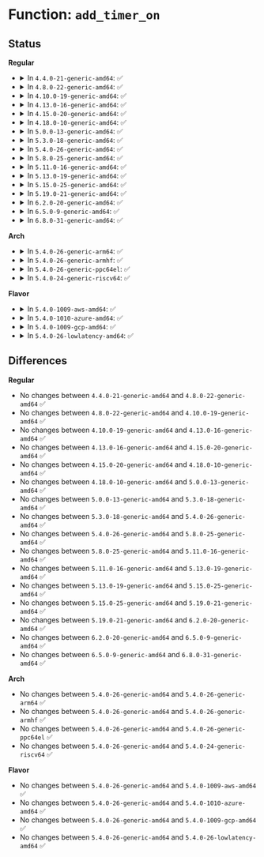 # Function: <code>add_timer_on</code>

## Status
<b>Regular</b>
<ul>
<li>
<details>
<summary>In <code>4.4.0-21-generic-amd64</code>: ✅</summary>

```c
void add_timer_on(struct timer_list * timer, int cpu)
```

```json
{
  "name": "add_timer_on",
  "collision_type": "Unique Global",
  "inline_type": "No",
  "funcs": [
    {
      "addr": 18446744071579814208,
      "name": "add_timer_on",
      "external": true,
      "loc": "kernel/time/timer.c:978",
      "file": "kernel/time/timer.c",
      "inline": "seen, unknown",
      "caller_inline": [],
      "caller_func": [
        "arch/x86/kernel/cpu/mcheck/mce.c:__restart_timer",
        "arch/x86/kernel/cpu/mcheck/mce.c:mce_start_timer",
        "kernel/workqueue.c:__queue_delayed_work",
        "kernel/time/clocksource.c:__clocksource_register_scale",
        "kernel/time/clocksource.c:clocksource_watchdog"
      ]
    }
  ],
  "symbols": [
    {
      "addr": 18446744071579814208,
      "name": "add_timer_on",
      "section": ".text",
      "bind": "STB_GLOBAL",
      "size": 380
    }
  ]
}
```
</details>
</li>
<li>
<details>
<summary>In <code>4.8.0-22-generic-amd64</code>: ✅</summary>

```c
void add_timer_on(struct timer_list * timer, int cpu)
```

```json
{
  "name": "add_timer_on",
  "collision_type": "Unique Global",
  "inline_type": "No",
  "funcs": [
    {
      "addr": 18446744071579844032,
      "name": "add_timer_on",
      "external": true,
      "loc": "kernel/time/timer.c:1118",
      "file": "kernel/time/timer.c",
      "inline": "seen, unknown",
      "caller_inline": [],
      "caller_func": [
        "arch/x86/kernel/cpu/mcheck/mce.c:mce_start_timer",
        "arch/x86/kernel/cpu/mcheck/mce.c:__restart_timer",
        "kernel/workqueue.c:__queue_delayed_work",
        "kernel/time/clocksource.c:clocksource_select_watchdog",
        "kernel/time/clocksource.c:clocksource_watchdog"
      ]
    }
  ],
  "symbols": [
    {
      "addr": 18446744071579844032,
      "name": "add_timer_on",
      "section": ".text",
      "bind": "STB_GLOBAL",
      "size": 441
    }
  ]
}
```
</details>
</li>
<li>
<details>
<summary>In <code>4.10.0-19-generic-amd64</code>: ✅</summary>

```c
void add_timer_on(struct timer_list * timer, int cpu)
```

```json
{
  "name": "add_timer_on",
  "collision_type": "Unique Global",
  "inline_type": "No",
  "funcs": [
    {
      "addr": 18446744071579873136,
      "name": "add_timer_on",
      "external": true,
      "loc": "kernel/time/timer.c:1128",
      "file": "kernel/time/timer.c",
      "inline": "seen, unknown",
      "caller_inline": [],
      "caller_func": [
        "kernel/workqueue.c:__queue_delayed_work",
        "kernel/time/clocksource.c:clocksource_select_watchdog",
        "kernel/time/clocksource.c:clocksource_watchdog"
      ]
    }
  ],
  "symbols": [
    {
      "addr": 18446744071579873136,
      "name": "add_timer_on",
      "section": ".text",
      "bind": "STB_GLOBAL",
      "size": 426
    }
  ]
}
```
</details>
</li>
<li>
<details>
<summary>In <code>4.13.0-16-generic-amd64</code>: ✅</summary>

```c
void add_timer_on(struct timer_list * timer, int cpu)
```

```json
{
  "name": "add_timer_on",
  "collision_type": "Unique Global",
  "inline_type": "No",
  "funcs": [
    {
      "addr": 18446744071579882224,
      "name": "add_timer_on",
      "external": true,
      "loc": "kernel/time/timer.c:1103",
      "file": "kernel/time/timer.c",
      "inline": "seen, unknown",
      "caller_inline": [],
      "caller_func": [
        "kernel/workqueue.c:__queue_delayed_work",
        "kernel/time/clocksource.c:clocksource_select_watchdog",
        "kernel/time/clocksource.c:clocksource_watchdog"
      ]
    }
  ],
  "symbols": [
    {
      "addr": 18446744071579882224,
      "name": "add_timer_on",
      "section": ".text",
      "bind": "STB_GLOBAL",
      "size": 400
    }
  ]
}
```
</details>
</li>
<li>
<details>
<summary>In <code>4.15.0-20-generic-amd64</code>: ✅</summary>

```c
void add_timer_on(struct timer_list * timer, int cpu)
```

```json
{
  "name": "add_timer_on",
  "collision_type": "Unique Global",
  "inline_type": "No",
  "funcs": [
    {
      "addr": 18446744071579927568,
      "name": "add_timer_on",
      "external": true,
      "loc": "kernel/time/timer.c:1141",
      "file": "kernel/time/timer.c",
      "inline": "seen, unknown",
      "caller_inline": [],
      "caller_func": [
        "kernel/workqueue.c:__queue_delayed_work",
        "kernel/time/clocksource.c:clocksource_select_watchdog",
        "kernel/time/clocksource.c:clocksource_watchdog"
      ]
    }
  ],
  "symbols": [
    {
      "addr": 18446744071579927568,
      "name": "add_timer_on",
      "section": ".text",
      "bind": "STB_GLOBAL",
      "size": 387
    }
  ]
}
```
</details>
</li>
<li>
<details>
<summary>In <code>4.18.0-10-generic-amd64</code>: ✅</summary>

```c
void add_timer_on(struct timer_list * timer, int cpu)
```

```json
{
  "name": "add_timer_on",
  "collision_type": "Unique Global",
  "inline_type": "No",
  "funcs": [
    {
      "addr": 18446744071579973952,
      "name": "add_timer_on",
      "external": true,
      "loc": "kernel/time/timer.c:1149",
      "file": "kernel/time/timer.c",
      "inline": "seen, unknown",
      "caller_inline": [],
      "caller_func": [
        "kernel/workqueue.c:__queue_delayed_work",
        "kernel/time/clocksource.c:clocksource_select_watchdog",
        "kernel/time/clocksource.c:clocksource_watchdog"
      ]
    }
  ],
  "symbols": [
    {
      "addr": 18446744071579973952,
      "name": "add_timer_on",
      "section": ".text",
      "bind": "STB_GLOBAL",
      "size": 387
    }
  ]
}
```
</details>
</li>
<li>
<details>
<summary>In <code>5.0.0-13-generic-amd64</code>: ✅</summary>

```c
void add_timer_on(struct timer_list * timer, int cpu)
```

```json
{
  "name": "add_timer_on",
  "collision_type": "Unique Global",
  "inline_type": "No",
  "funcs": [
    {
      "addr": 18446744071580019024,
      "name": "add_timer_on",
      "external": true,
      "loc": "kernel/time/timer.c:1148",
      "file": "kernel/time/timer.c",
      "inline": "seen, unknown",
      "caller_inline": [],
      "caller_func": [
        "kernel/workqueue.c:__queue_delayed_work",
        "kernel/time/clocksource.c:clocksource_select_watchdog",
        "kernel/time/clocksource.c:clocksource_watchdog"
      ]
    }
  ],
  "symbols": [
    {
      "addr": 18446744071580019024,
      "name": "add_timer_on",
      "section": ".text",
      "bind": "STB_GLOBAL",
      "size": 387
    }
  ]
}
```
</details>
</li>
<li>
<details>
<summary>In <code>5.3.0-18-generic-amd64</code>: ✅</summary>

```c
void add_timer_on(struct timer_list * timer, int cpu)
```

```json
{
  "name": "add_timer_on",
  "collision_type": "Unique Global",
  "inline_type": "No",
  "funcs": [
    {
      "addr": 18446744071580063984,
      "name": "add_timer_on",
      "external": true,
      "loc": "kernel/time/timer.c:1143",
      "file": "kernel/time/timer.c",
      "inline": "seen, unknown",
      "caller_inline": [],
      "caller_func": [
        "kernel/workqueue.c:__queue_delayed_work",
        "kernel/time/clocksource.c:clocksource_select_watchdog",
        "kernel/time/clocksource.c:clocksource_watchdog"
      ]
    }
  ],
  "symbols": [
    {
      "addr": 18446744071580063984,
      "name": "add_timer_on",
      "section": ".text",
      "bind": "STB_GLOBAL",
      "size": 283
    }
  ]
}
```
</details>
</li>
<li>
<details>
<summary>In <code>5.4.0-26-generic-amd64</code>: ✅</summary>

```c
void add_timer_on(struct timer_list * timer, int cpu)
```

```json
{
  "name": "add_timer_on",
  "collision_type": "Unique Global",
  "inline_type": "No",
  "funcs": [
    {
      "addr": 18446744071580113040,
      "name": "add_timer_on",
      "external": true,
      "loc": "kernel/time/timer.c:1147",
      "file": "kernel/time/timer.c",
      "inline": "seen, unknown",
      "caller_inline": [],
      "caller_func": [
        "arch/x86/kernel/apic/x2apic_uv_x.c:uv_heartbeat_enable",
        "kernel/workqueue.c:__queue_delayed_work",
        "kernel/time/clocksource.c:clocksource_select_watchdog",
        "kernel/time/clocksource.c:clocksource_watchdog"
      ]
    }
  ],
  "symbols": [
    {
      "addr": 18446744071580113040,
      "name": "add_timer_on",
      "section": ".text",
      "bind": "STB_GLOBAL",
      "size": 283
    }
  ]
}
```
</details>
</li>
<li>
<details>
<summary>In <code>5.8.0-25-generic-amd64</code>: ✅</summary>

```c
void add_timer_on(struct timer_list * timer, int cpu)
```

```json
{
  "name": "add_timer_on",
  "collision_type": "Unique Global",
  "inline_type": "No",
  "funcs": [
    {
      "addr": 18446744071580178288,
      "name": "add_timer_on",
      "external": true,
      "loc": "kernel/time/timer.c:1159",
      "file": "kernel/time/timer.c",
      "inline": "seen, unknown",
      "caller_inline": [],
      "caller_func": [
        "arch/x86/kernel/apic/x2apic_uv_x.c:uv_heartbeat_enable",
        "kernel/workqueue.c:__queue_delayed_work",
        "kernel/time/clocksource.c:clocksource_select_watchdog",
        "kernel/time/clocksource.c:clocksource_watchdog"
      ]
    }
  ],
  "symbols": [
    {
      "addr": 18446744071580178288,
      "name": "add_timer_on",
      "section": ".text",
      "bind": "STB_GLOBAL",
      "size": 315
    }
  ]
}
```
</details>
</li>
<li>
<details>
<summary>In <code>5.11.0-16-generic-amd64</code>: ✅</summary>

```c
void add_timer_on(struct timer_list * timer, int cpu)
```

```json
{
  "name": "add_timer_on",
  "collision_type": "Unique Global",
  "inline_type": "No",
  "funcs": [
    {
      "addr": 18446744071580162112,
      "name": "add_timer_on",
      "external": true,
      "loc": "kernel/time/timer.c:1153",
      "file": "kernel/time/timer.c",
      "inline": "seen, unknown",
      "caller_inline": [],
      "caller_func": [
        "kernel/workqueue.c:__queue_delayed_work",
        "kernel/time/clocksource.c:clocksource_select_watchdog",
        "kernel/time/clocksource.c:clocksource_watchdog"
      ]
    }
  ],
  "symbols": [
    {
      "addr": 18446744071580162112,
      "name": "add_timer_on",
      "section": ".text",
      "bind": "STB_GLOBAL",
      "size": 287
    }
  ]
}
```
</details>
</li>
<li>
<details>
<summary>In <code>5.13.0-19-generic-amd64</code>: ✅</summary>

```c
void add_timer_on(struct timer_list * timer, int cpu)
```

```json
{
  "name": "add_timer_on",
  "collision_type": "Unique Global",
  "inline_type": "No",
  "funcs": [
    {
      "addr": 18446744071580167312,
      "name": "add_timer_on",
      "external": true,
      "loc": "kernel/time/timer.c:1155",
      "file": "kernel/time/timer.c",
      "inline": "seen, unknown",
      "caller_inline": [],
      "caller_func": [
        "kernel/workqueue.c:__queue_delayed_work",
        "kernel/time/clocksource.c:clocksource_select_watchdog",
        "kernel/time/clocksource.c:clocksource_watchdog"
      ]
    }
  ],
  "symbols": [
    {
      "addr": 18446744071580167312,
      "name": "add_timer_on",
      "section": ".text",
      "bind": "STB_GLOBAL",
      "size": 286
    }
  ]
}
```
</details>
</li>
<li>
<details>
<summary>In <code>5.15.0-25-generic-amd64</code>: ✅</summary>

```c
void add_timer_on(struct timer_list * timer, int cpu)
```

```json
{
  "name": "add_timer_on",
  "collision_type": "Unique Global",
  "inline_type": "No",
  "funcs": [
    {
      "addr": 18446744071580312016,
      "name": "add_timer_on",
      "external": true,
      "loc": "kernel/time/timer.c:1155",
      "file": "kernel/time/timer.c",
      "inline": "seen, unknown",
      "caller_inline": [],
      "caller_func": [
        "arch/x86/kernel/tsc_sync.c:tsc_sync_check_timer_fn",
        "kernel/workqueue.c:__queue_delayed_work",
        "kernel/time/clocksource.c:clocksource_select_watchdog",
        "kernel/time/clocksource.c:clocksource_watchdog"
      ]
    }
  ],
  "symbols": [
    {
      "addr": 18446744071580312016,
      "name": "add_timer_on",
      "section": ".text",
      "bind": "STB_GLOBAL",
      "size": 368
    }
  ]
}
```
</details>
</li>
<li>
<details>
<summary>In <code>5.19.0-21-generic-amd64</code>: ✅</summary>

```c
void add_timer_on(struct timer_list * timer, int cpu)
```

```json
{
  "name": "add_timer_on",
  "collision_type": "Unique Global",
  "inline_type": "No",
  "funcs": [
    {
      "addr": 18446744071580521104,
      "name": "add_timer_on",
      "external": true,
      "loc": "kernel/time/timer.c:1208",
      "file": "kernel/time/timer.c",
      "inline": "seen, unknown",
      "caller_inline": [],
      "caller_func": [
        "arch/x86/kernel/tsc_sync.c:tsc_sync_check_timer_fn",
        "kernel/workqueue.c:__queue_delayed_work",
        "kernel/time/clocksource.c:clocksource_select_watchdog",
        "kernel/time/clocksource.c:clocksource_watchdog"
      ]
    }
  ],
  "symbols": [
    {
      "addr": 18446744071580521104,
      "name": "add_timer_on",
      "section": ".text",
      "bind": "STB_GLOBAL",
      "size": 398
    }
  ]
}
```
</details>
</li>
<li>
<details>
<summary>In <code>6.2.0-20-generic-amd64</code>: ✅</summary>

```c
void add_timer_on(struct timer_list * timer, int cpu)
```

```json
{
  "name": "add_timer_on",
  "collision_type": "Unique Global",
  "inline_type": "No",
  "funcs": [
    {
      "addr": 18446744071580776800,
      "name": "add_timer_on",
      "external": true,
      "loc": "kernel/time/timer.c:1257",
      "file": "kernel/time/timer.c",
      "inline": "seen, unknown",
      "caller_inline": [],
      "caller_func": [
        "arch/x86/kernel/tsc_sync.c:tsc_sync_check_timer_fn",
        "kernel/workqueue.c:__queue_delayed_work",
        "kernel/time/clocksource.c:clocksource_select_watchdog",
        "kernel/time/clocksource.c:clocksource_watchdog",
        "drivers/char/random.c:try_to_generate_entropy",
        "drivers/char/random.c:add_interrupt_randomness"
      ]
    }
  ],
  "symbols": [
    {
      "addr": 18446744071580776800,
      "name": "add_timer_on",
      "section": ".text",
      "bind": "STB_GLOBAL",
      "size": 424
    }
  ]
}
```
</details>
</li>
<li>
<details>
<summary>In <code>6.5.0-9-generic-amd64</code>: ✅</summary>

```c
void add_timer_on(struct timer_list * timer, int cpu)
```

```json
{
  "name": "add_timer_on",
  "collision_type": "Unique Global",
  "inline_type": "No",
  "funcs": [
    {
      "addr": 18446744071580859568,
      "name": "add_timer_on",
      "external": true,
      "loc": "kernel/time/timer.c:1257",
      "file": "kernel/time/timer.c",
      "inline": "seen, unknown",
      "caller_inline": [],
      "caller_func": [
        "arch/x86/kernel/tsc_sync.c:tsc_sync_check_timer_fn",
        "kernel/workqueue.c:__queue_delayed_work",
        "kernel/time/clocksource.c:clocksource_select_watchdog",
        "kernel/time/clocksource.c:clocksource_watchdog",
        "drivers/char/random.c:try_to_generate_entropy",
        "drivers/char/random.c:add_interrupt_randomness"
      ]
    }
  ],
  "symbols": [
    {
      "addr": 18446744071580859568,
      "name": "add_timer_on",
      "section": ".text",
      "bind": "STB_GLOBAL",
      "size": 405
    }
  ]
}
```
</details>
</li>
<li>
<details>
<summary>In <code>6.8.0-31-generic-amd64</code>: ✅</summary>

```c
void add_timer_on(struct timer_list * timer, int cpu)
```

```json
{
  "name": "add_timer_on",
  "collision_type": "Unique Global",
  "inline_type": "No",
  "funcs": [
    {
      "addr": 18446744071580949712,
      "name": "add_timer_on",
      "external": true,
      "loc": "kernel/time/timer.c:1257",
      "file": "kernel/time/timer.c",
      "inline": "seen, unknown",
      "caller_inline": [],
      "caller_func": [
        "arch/x86/kernel/tsc_sync.c:tsc_sync_check_timer_fn",
        "arch/x86/kernel/apic/vector.c:__vector_schedule_cleanup",
        "kernel/workqueue.c:__queue_delayed_work",
        "kernel/time/clocksource.c:clocksource_select_watchdog",
        "kernel/time/clocksource.c:clocksource_watchdog",
        "drivers/char/random.c:try_to_generate_entropy",
        "drivers/char/random.c:add_interrupt_randomness"
      ]
    }
  ],
  "symbols": [
    {
      "addr": 18446744071580949712,
      "name": "add_timer_on",
      "section": ".text",
      "bind": "STB_GLOBAL",
      "size": 396
    }
  ]
}
```
</details>
</li>
</ul>
<b>Arch</b>
<ul>
<li>
<details>
<summary>In <code>5.4.0-26-generic-arm64</code>: ✅</summary>

```c
void add_timer_on(struct timer_list * timer, int cpu)
```

```json
{
  "name": "add_timer_on",
  "collision_type": "Unique Global",
  "inline_type": "No",
  "funcs": [
    {
      "addr": 18446603336491328504,
      "name": "add_timer_on",
      "external": true,
      "loc": "kernel/time/timer.c:1147",
      "file": "kernel/time/timer.c",
      "inline": "seen, unknown",
      "caller_inline": [],
      "caller_func": [
        "kernel/workqueue.c:__queue_delayed_work"
      ]
    }
  ],
  "symbols": [
    {
      "addr": 18446603336491328504,
      "name": "add_timer_on",
      "section": ".text",
      "bind": "STB_GLOBAL",
      "size": 384
    }
  ]
}
```
</details>
</li>
<li>
<details>
<summary>In <code>5.4.0-26-generic-armhf</code>: ✅</summary>

```c
void add_timer_on(struct timer_list * timer, int cpu)
```

```json
{
  "name": "add_timer_on",
  "collision_type": "Unique Global",
  "inline_type": "No",
  "funcs": [
    {
      "addr": 3225321072,
      "name": "add_timer_on",
      "external": true,
      "loc": "kernel/time/timer.c:1147",
      "file": "kernel/time/timer.c",
      "inline": "seen, unknown",
      "caller_inline": [],
      "caller_func": [
        "kernel/workqueue.c:__queue_delayed_work"
      ]
    }
  ],
  "symbols": [
    {
      "addr": 3225321072,
      "name": "add_timer_on",
      "section": ".text",
      "bind": "STB_GLOBAL",
      "size": 360
    }
  ]
}
```
</details>
</li>
<li>
<details>
<summary>In <code>5.4.0-26-generic-ppc64el</code>: ✅</summary>

```c
void add_timer_on(struct timer_list * timer, int cpu)
```

```json
{
  "name": "add_timer_on",
  "collision_type": "Unique Global",
  "inline_type": "No",
  "funcs": [
    {
      "addr": 13835058055284256624,
      "name": "add_timer_on",
      "external": true,
      "loc": "kernel/time/timer.c:1147",
      "file": "kernel/time/timer.c",
      "inline": "seen, unknown",
      "caller_inline": [],
      "caller_func": [
        "kernel/workqueue.c:__queue_delayed_work",
        "drivers/cpufreq/powernv-cpufreq.c:gpstate_timer_handler"
      ]
    }
  ],
  "symbols": [
    {
      "addr": 13835058055284256624,
      "name": "add_timer_on",
      "section": ".text",
      "bind": "STB_GLOBAL",
      "size": 464
    }
  ]
}
```
</details>
</li>
<li>
<details>
<summary>In <code>5.4.0-24-generic-riscv64</code>: ✅</summary>

```c
void add_timer_on(struct timer_list * timer, int cpu)
```

```json
{
  "name": "add_timer_on",
  "collision_type": "Unique Global",
  "inline_type": "No",
  "funcs": [
    {
      "addr": 18446743936271830304,
      "name": "add_timer_on",
      "external": true,
      "loc": "kernel/time/timer.c:1147",
      "file": "kernel/time/timer.c",
      "inline": "seen, unknown",
      "caller_inline": [],
      "caller_func": [
        "kernel/workqueue.c:__queue_delayed_work"
      ]
    }
  ],
  "symbols": [
    {
      "addr": 18446743936271830304,
      "name": "add_timer_on",
      "section": ".text",
      "bind": "STB_GLOBAL",
      "size": 344
    }
  ]
}
```
</details>
</li>
</ul>
<b>Flavor</b>
<ul>
<li>
<details>
<summary>In <code>5.4.0-1009-aws-amd64</code>: ✅</summary>

```c
void add_timer_on(struct timer_list * timer, int cpu)
```

```json
{
  "name": "add_timer_on",
  "collision_type": "Unique Global",
  "inline_type": "No",
  "funcs": [
    {
      "addr": 18446744071580082240,
      "name": "add_timer_on",
      "external": true,
      "loc": "kernel/time/timer.c:1147",
      "file": "kernel/time/timer.c",
      "inline": "seen, unknown",
      "caller_inline": [],
      "caller_func": [
        "kernel/workqueue.c:__queue_delayed_work",
        "kernel/time/clocksource.c:clocksource_select_watchdog",
        "kernel/time/clocksource.c:clocksource_watchdog"
      ]
    }
  ],
  "symbols": [
    {
      "addr": 18446744071580082240,
      "name": "add_timer_on",
      "section": ".text",
      "bind": "STB_GLOBAL",
      "size": 283
    }
  ]
}
```
</details>
</li>
<li>
<details>
<summary>In <code>5.4.0-1010-azure-amd64</code>: ✅</summary>

```c
void add_timer_on(struct timer_list * timer, int cpu)
```

```json
{
  "name": "add_timer_on",
  "collision_type": "Unique Global",
  "inline_type": "No",
  "funcs": [
    {
      "addr": 18446744071580027584,
      "name": "add_timer_on",
      "external": true,
      "loc": "kernel/time/timer.c:1147",
      "file": "kernel/time/timer.c",
      "inline": "seen, unknown",
      "caller_inline": [],
      "caller_func": [
        "kernel/workqueue.c:__queue_delayed_work",
        "kernel/time/clocksource.c:clocksource_select_watchdog",
        "kernel/time/clocksource.c:clocksource_watchdog"
      ]
    }
  ],
  "symbols": [
    {
      "addr": 18446744071580027584,
      "name": "add_timer_on",
      "section": ".text",
      "bind": "STB_GLOBAL",
      "size": 283
    }
  ]
}
```
</details>
</li>
<li>
<details>
<summary>In <code>5.4.0-1009-gcp-amd64</code>: ✅</summary>

```c
void add_timer_on(struct timer_list * timer, int cpu)
```

```json
{
  "name": "add_timer_on",
  "collision_type": "Unique Global",
  "inline_type": "No",
  "funcs": [
    {
      "addr": 18446744071580073312,
      "name": "add_timer_on",
      "external": true,
      "loc": "kernel/time/timer.c:1147",
      "file": "kernel/time/timer.c",
      "inline": "seen, unknown",
      "caller_inline": [],
      "caller_func": [
        "kernel/workqueue.c:__queue_delayed_work",
        "kernel/time/clocksource.c:clocksource_select_watchdog",
        "kernel/time/clocksource.c:clocksource_watchdog"
      ]
    }
  ],
  "symbols": [
    {
      "addr": 18446744071580073312,
      "name": "add_timer_on",
      "section": ".text",
      "bind": "STB_GLOBAL",
      "size": 283
    }
  ]
}
```
</details>
</li>
<li>
<details>
<summary>In <code>5.4.0-26-lowlatency-amd64</code>: ✅</summary>

```c
void add_timer_on(struct timer_list * timer, int cpu)
```

```json
{
  "name": "add_timer_on",
  "collision_type": "Unique Global",
  "inline_type": "No",
  "funcs": [
    {
      "addr": 18446744071580124752,
      "name": "add_timer_on",
      "external": true,
      "loc": "kernel/time/timer.c:1147",
      "file": "kernel/time/timer.c",
      "inline": "seen, unknown",
      "caller_inline": [],
      "caller_func": [
        "arch/x86/kernel/apic/x2apic_uv_x.c:uv_heartbeat_enable",
        "kernel/workqueue.c:__queue_delayed_work",
        "kernel/time/clocksource.c:clocksource_select_watchdog",
        "kernel/time/clocksource.c:clocksource_watchdog"
      ]
    }
  ],
  "symbols": [
    {
      "addr": 18446744071580124752,
      "name": "add_timer_on",
      "section": ".text",
      "bind": "STB_GLOBAL",
      "size": 281
    }
  ]
}
```
</details>
</li>
</ul>

## Differences
<b>Regular</b>
<ul>
<li>
No changes between <code>4.4.0-21-generic-amd64</code> and <code>4.8.0-22-generic-amd64</code> ✅
</li>
<li>
No changes between <code>4.8.0-22-generic-amd64</code> and <code>4.10.0-19-generic-amd64</code> ✅
</li>
<li>
No changes between <code>4.10.0-19-generic-amd64</code> and <code>4.13.0-16-generic-amd64</code> ✅
</li>
<li>
No changes between <code>4.13.0-16-generic-amd64</code> and <code>4.15.0-20-generic-amd64</code> ✅
</li>
<li>
No changes between <code>4.15.0-20-generic-amd64</code> and <code>4.18.0-10-generic-amd64</code> ✅
</li>
<li>
No changes between <code>4.18.0-10-generic-amd64</code> and <code>5.0.0-13-generic-amd64</code> ✅
</li>
<li>
No changes between <code>5.0.0-13-generic-amd64</code> and <code>5.3.0-18-generic-amd64</code> ✅
</li>
<li>
No changes between <code>5.3.0-18-generic-amd64</code> and <code>5.4.0-26-generic-amd64</code> ✅
</li>
<li>
No changes between <code>5.4.0-26-generic-amd64</code> and <code>5.8.0-25-generic-amd64</code> ✅
</li>
<li>
No changes between <code>5.8.0-25-generic-amd64</code> and <code>5.11.0-16-generic-amd64</code> ✅
</li>
<li>
No changes between <code>5.11.0-16-generic-amd64</code> and <code>5.13.0-19-generic-amd64</code> ✅
</li>
<li>
No changes between <code>5.13.0-19-generic-amd64</code> and <code>5.15.0-25-generic-amd64</code> ✅
</li>
<li>
No changes between <code>5.15.0-25-generic-amd64</code> and <code>5.19.0-21-generic-amd64</code> ✅
</li>
<li>
No changes between <code>5.19.0-21-generic-amd64</code> and <code>6.2.0-20-generic-amd64</code> ✅
</li>
<li>
No changes between <code>6.2.0-20-generic-amd64</code> and <code>6.5.0-9-generic-amd64</code> ✅
</li>
<li>
No changes between <code>6.5.0-9-generic-amd64</code> and <code>6.8.0-31-generic-amd64</code> ✅
</li>
</ul>
<b>Arch</b>
<ul>
<li>
No changes between <code>5.4.0-26-generic-amd64</code> and <code>5.4.0-26-generic-arm64</code> ✅
</li>
<li>
No changes between <code>5.4.0-26-generic-amd64</code> and <code>5.4.0-26-generic-armhf</code> ✅
</li>
<li>
No changes between <code>5.4.0-26-generic-amd64</code> and <code>5.4.0-26-generic-ppc64el</code> ✅
</li>
<li>
No changes between <code>5.4.0-26-generic-amd64</code> and <code>5.4.0-24-generic-riscv64</code> ✅
</li>
</ul>
<b>Flavor</b>
<ul>
<li>
No changes between <code>5.4.0-26-generic-amd64</code> and <code>5.4.0-1009-aws-amd64</code> ✅
</li>
<li>
No changes between <code>5.4.0-26-generic-amd64</code> and <code>5.4.0-1010-azure-amd64</code> ✅
</li>
<li>
No changes between <code>5.4.0-26-generic-amd64</code> and <code>5.4.0-1009-gcp-amd64</code> ✅
</li>
<li>
No changes between <code>5.4.0-26-generic-amd64</code> and <code>5.4.0-26-lowlatency-amd64</code> ✅
</li>
</ul>
